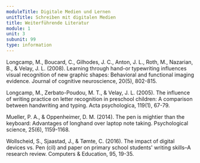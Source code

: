 ```yaml
---
moduleTitle: Digitale Medien und Lernen
unitTitle: Schreiben mit digitalen Medien
title: Weiterführende Literatur
module: 1
unit: 3
subunit: 99
type: information
---
```




Longcamp, M., Boucard, C., Gilhodes, J. C., Anton, J. L., Roth, M., Nazarian, B., & Velay, J. L. (2008). Learning through hand-or typewriting influences visual recognition of new graphic shapes: Behavioral and functional imaging evidence. Journal of cognitive neuroscience, 20(5), 802-815.

Longcamp, M., Zerbato-Poudou, M. T., & Velay, J. L. (2005). The influence of writing practice on letter recognition in preschool children: A comparison between handwriting and typing. Acta psychologica, 119(1), 67-79.

Mueller, P. A., & Oppenheimer, D. M. (2014). The pen is mightier than the keyboard: Advantages of longhand over laptop note taking. Psychological science, 25(6), 1159-1168.

Wollscheid, S., Sjaastad, J., & Tømte, C. (2016). The impact of digital devices vs. Pen (cil) and paper on primary school students' writing skills–A research review. Computers & Education, 95, 19-35.